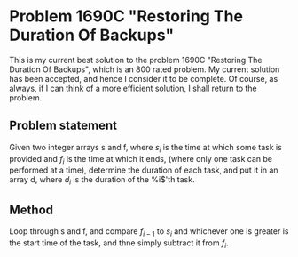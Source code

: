 # Problem 1690C "Restoring The Duration Of Backups"
This is my current best solution to the problem 1690C "Restoring The Duration Of Backups", which is an 800 rated problem. My current solution has been accepted, and hence I consider it to be complete. Of course, as always, if I can think of a more efficient solution, I shall return to the problem. 

## Problem statement
Given two integer arrays s and f, where $s_i$ is the time at which some task is provided and $f_i$ is the time at which it ends, (where only one task can be performed at a time), determine the duration of each task, and put it in an array d, where $d_i$ is the duration of the %i$'th task.

## Method
Loop through s and f, and compare $f_{i-1}$ to $s_i$ and whichever one is greater is the start time of the task, and thne simply subtract it from $f_i$.